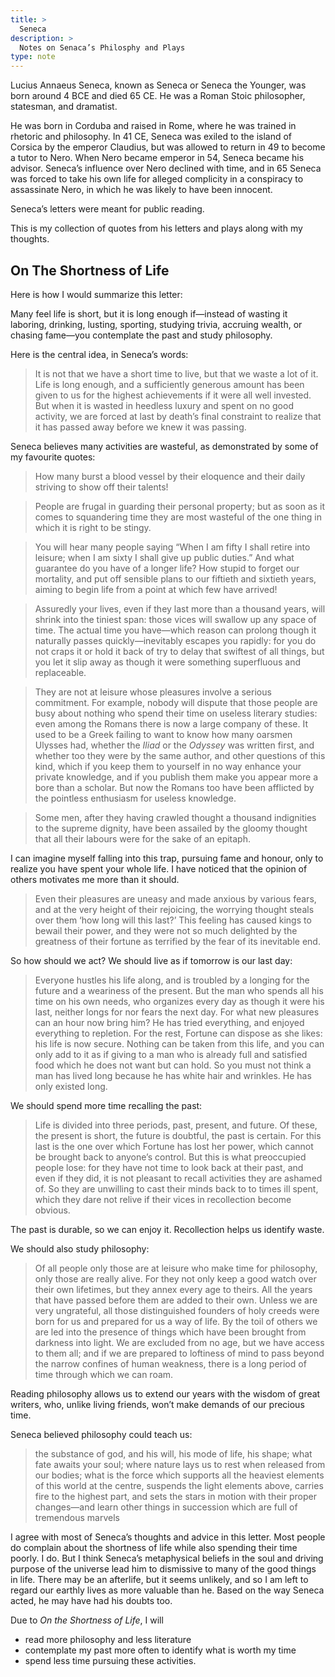 ```yaml
---
title: >
  Seneca
description: >
  Notes on Senaca’s Philosphy and Plays
type: note
---
```


Lucius Annaeus Seneca, known as Seneca or Seneca the Younger, was born around 4 BCE and died 65 CE. He was a Roman Stoic philosopher, statesman, and dramatist.

He was born in Corduba and raised in Rome, where he was trained in rhetoric and philosophy. In 41 CE, Seneca was exiled to the island of Corsica by the emperor Claudius, but was allowed to return in 49 to become a tutor to Nero. When Nero became emperor in 54, Seneca became his advisor. Seneca’s influence over Nero declined with time, and in 65 Seneca was forced to take his own life for alleged complicity in a conspiracy to assassinate Nero, in which he was likely to have been innocent.

Seneca’s letters were meant for public reading.

This is my collection of quotes from his letters and plays along with my thoughts.

## On The Shortness of Life

Here is how I would summarize this letter:

Many feel life is short, but it is long enough if—instead of wasting it laboring, drinking, lusting, sporting, studying trivia, accruing wealth, or chasing fame—you contemplate the past and study philosophy.

Here is the central idea, in Seneca’s words:

<blockquote>
<p>It is not that we have a short time to live, but that we waste a lot of it. Life is long enough, and a sufficiently generous amount has been given to us for the highest achievements if it were all well invested. But when it is wasted in heedless luxury and spent on no good activity, we are forced at last by death’s final constraint to realize that it has passed away before we knew it was passing.</p>
</blockquote>

Seneca believes many activities are wasteful, as demonstrated by some of my favourite quotes:

<blockquote>
<p>How many burst a blood vessel by their eloquence and their daily striving to show off their talents!</p>
</blockquote>

<blockquote>
<p>People are frugal in guarding their personal property; but as soon as it comes to squandering time they are most wasteful of the one thing in which it is right to be stingy.</p>
</blockquote>

<blockquote>
<p>You will hear many people saying “When I am fifty I shall retire into leisure; when I am sixty I shall give up public duties.” And what guarantee do you have of a longer life? How stupid to forget our mortality, and put off sensible plans to our fiftieth and sixtieth years, aiming to begin life from a point at which few have arrived!</p>
</blockquote>

<blockquote>
<p>Assuredly your lives, even if they last more than a thousand years, will shrink into the tiniest span: those vices will swallow up any space of time. The actual time you have—which reason can prolong though it naturally passes quickly—inevitably escapes you rapidly: for you do not craps it or hold it back of try to delay that swiftest of all things, but you let it slip away as though it were something superfluous and replaceable.</p>
</blockquote>

<blockquote>
<p>They are not at leisure whose pleasures involve a serious commitment. For example, nobody will dispute that those people are busy about nothing who spend their time on useless literary studies: even among the Romans there is now a large company of these. It used to be a Greek failing to want to know how many oarsmen Ulysses had, whether the <em>Iliad</em> or the <em>Odyssey</em> was written first, and whether too they were by the same author, and other questions of this kind, which if you keep them to yourself in no way enhance your private knowledge, and if you publish them make you appear more a bore than a scholar. But now the Romans too have been afflicted by the pointless enthusiasm for useless knowledge.</p>
</blockquote>

<blockquote>
<p>Some men, after they having crawled thought a thousand indignities to the supreme dignity, have been assailed by the gloomy thought that all their labours were for the sake of an epitaph.</p>
</blockquote>

I can imagine myself falling into this trap, pursuing fame and honour, only to realize you have spent your whole life. I have noticed that the opinion of others motivates me more than it should.

<blockquote>
<p>Even their pleasures are uneasy and made anxious by various fears, and at the very height of their rejoicing, the worrying thought steals over them ‘how long will this last?’ This feeling has caused kings to bewail their power, and they were not so much delighted by the greatness of their fortune as terrified by the fear of its inevitable end.</p>
</blockquote>

So how should we act? We should live as if tomorrow is our last day:

<blockquote>
<p>Everyone hustles his life along, and is troubled by a longing for the future and a weariness of the present. But the man who spends all his time on his own needs, who organizes every day as though it were his last, neither longs for nor fears the next day. For what new pleasures can an hour now bring him? He has tried everything, and enjoyed everything to repletion. For the rest, Fortune can dispose as she likes: his life is now secure. Nothing can be taken from this life, and you can only add to it as if giving to a man who is already full and satisfied food which he does not want but can hold. So you must not think a man has lived long because he has white hair and wrinkles. He has only existed long.</p>
</blockquote>

We should spend more time recalling the past:

<blockquote>
<p>Life is divided into three periods, past, present, and future. Of these, the present is short, the future is doubtful, the past is certain. For this last is the one over which Fortune has lost her power, which cannot be brought back to anyone’s control. But this is what preoccupied people lose: for they have not time to look back at their past, and even if they did, it is not pleasant to recall activities they are ashamed of. So they are unwilling to cast their minds back to to times ill spent, which they dare not relive if their vices in recollection become obvious.</p>
</blockquote>

The past is durable, so we can enjoy it. Recollection helps us identify waste.

We should also study philosophy:

<blockquote>
<p>Of all people only those are at leisure who make time for philosophy, only those are really alive. For they not only keep a good watch over their own lifetimes, but they annex every age to theirs. All the years that have passed before them are added to their own. Unless we are very ungrateful, all those distinguished founders of holy creeds were born for us and prepared for us a way of life. By the toil of others we are led into the presence of things which have been brought from darkness into light. We are excluded from no age, but we have access to them all; and if we are prepared to loftiness of mind to pass beyond the narrow confines of human weakness, there is a long period of time through which we can roam.</p>
</blockquote>

Reading philosophy allows us to extend our years with the wisdom of great writers, who, unlike living friends, won’t make demands of our precious time.

Seneca believed philosophy could teach us:

<blockquote>
<p>the substance of god, and his will, his mode of life, his shape; what fate awaits your soul; where nature lays us to rest when released from our bodies; what is the force which supports all the heaviest elements of this world at the centre, suspends the light elements above, carries fire to the highest part, and sets the stars in motion with their proper changes—and learn other things in succession which are full of tremendous marvels</p>
</blockquote>

I agree with most of Seneca’s thoughts and advice in this letter. Most people do complain about the shortness of life while also spending their time poorly. I do. But I think Seneca’s metaphysical beliefs in the soul and driving purpose of the universe lead him to dismissive to many of the good things in life. There may be an afterlife, but it seems unlikely, and so I am left to regard our earthly lives as more valuable than he. Based on the way Seneca acted, he may have had his doubts too.

Due to _On the Shortness of Life_, I will

- read more philosophy and less literature
- contemplate my past more often to identify what is worth my time
- spend less time pursuing these activities.

